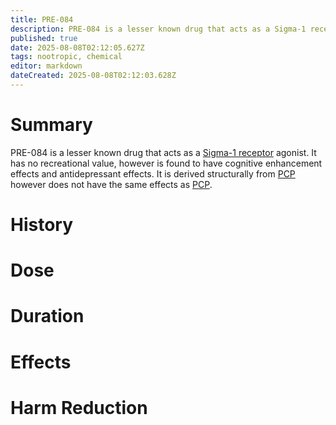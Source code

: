 ```yaml
---
title: PRE-084
description: PRE-084 is a lesser known drug that acts as a Sigma-1 receptor agonist. It has no recreational value, however is found to have cognitive enhancement effects...
published: true
date: 2025-08-08T02:12:05.627Z
tags: nootropic, chemical
editor: markdown
dateCreated: 2025-08-08T02:12:03.628Z
---
```


# Summary

PRE-084 is a lesser known drug that acts as a [Sigma-1 receptor](/en/sigma-1-receptor) agonist. It has no recreational value, however is found to have cognitive enhancement effects and antidepressant effects. It is derived structurally from [PCP](/en/dissociatives/pcp) however does not have the same effects as [PCP](/en/dissociatives/pcp).

# History

# Dose

# Duration

# Effects

# Harm Reduction